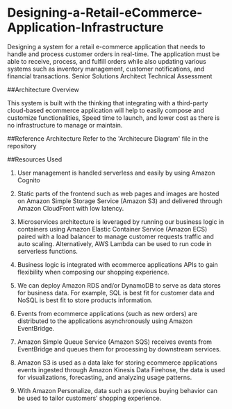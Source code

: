 # Designing-a-Retail-eCommerce-Application-Infrastructure
Designing a system for a retail e-commerce application that needs to handle and process customer orders in real-time. The application must be able to receive, process, and fulfill orders while also updating various systems such as inventory management, customer notifications, and financial transactions.
Senior Solutions Architect Technical Assessment

##Architecture Overview

This system is built with the thinking that integrating with a third-party cloud-based ecommerce application will help to easily compose and customize functionalities, Speed time to launch, and lower cost as there is no infrastructure to manage or maintain.

##Reference Architecture
Refer to the 'Architecure Diagram' file in the repository

##Resources Used

1. User management is handled serverless and easily by using Amazon Cognito

2. Static parts of the frontend such as web pages and images are hosted on Amazon Simple Storage Service (Amazon S3) and delivered through Amazon CloudFront with low latency. 

3. Microservices architecture is leveraged by running our business logic in containers using Amazon Elastic Container Service (Amazon ECS) paired with a load balancer to manage customer requests traffic and auto scaling. Alternatively, AWS Lambda can be used to run code in serverless functions. 

4. Business logic is integrated with ecommerce applications APIs to gain flexibility when composing our shopping experience.

5.  We can deploy Amazon RDS and/or DynamoDB to serve as data stores for business data. For example, SQL is best fit for customer data and NoSQL is best fit to store products information. 

6. Events from ecommerce applications (such as new orders) are distributed to the applications asynchronously using Amazon EventBridge.

7. Amazon Simple Queue Service (Amazon SQS) receives events from EventBridge and queues them for processing by downstream services. 

8. Amazon S3 is used as a data lake for storing ecommerce applications events ingested through Amazon Kinesis Data Firehose, the data is used for visualizations, forecasting, and analyzing usage patterns. 

9. With Amazon Personalize, data such as previous buying behavior can be used to tailor customers’ shopping experience. 

